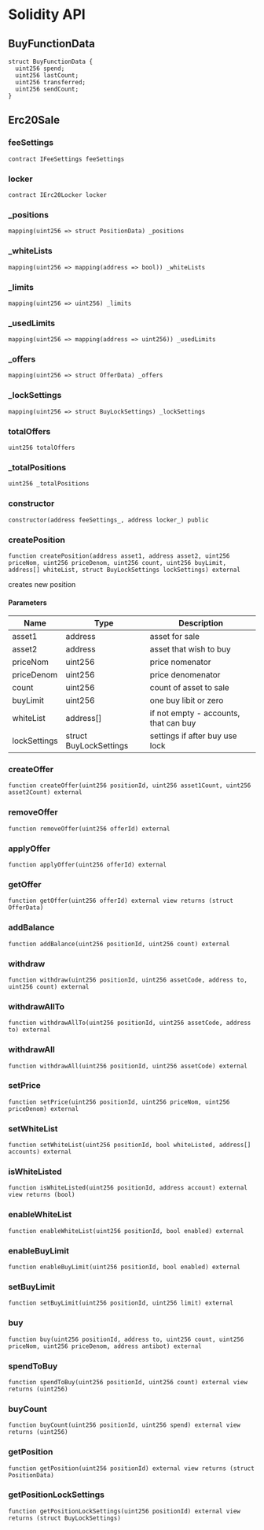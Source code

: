 # Solidity API

## BuyFunctionData

```solidity
struct BuyFunctionData {
  uint256 spend;
  uint256 lastCount;
  uint256 transferred;
  uint256 sendCount;
}
```

## Erc20Sale

### feeSettings

```solidity
contract IFeeSettings feeSettings
```

### locker

```solidity
contract IErc20Locker locker
```

### _positions

```solidity
mapping(uint256 => struct PositionData) _positions
```

### _whiteLists

```solidity
mapping(uint256 => mapping(address => bool)) _whiteLists
```

### _limits

```solidity
mapping(uint256 => uint256) _limits
```

### _usedLimits

```solidity
mapping(uint256 => mapping(address => uint256)) _usedLimits
```

### _offers

```solidity
mapping(uint256 => struct OfferData) _offers
```

### _lockSettings

```solidity
mapping(uint256 => struct BuyLockSettings) _lockSettings
```

### totalOffers

```solidity
uint256 totalOffers
```

### _totalPositions

```solidity
uint256 _totalPositions
```

### constructor

```solidity
constructor(address feeSettings_, address locker_) public
```

### createPosition

```solidity
function createPosition(address asset1, address asset2, uint256 priceNom, uint256 priceDenom, uint256 count, uint256 buyLimit, address[] whiteList, struct BuyLockSettings lockSettings) external
```

creates new position

#### Parameters

| Name | Type | Description |
| ---- | ---- | ----------- |
| asset1 | address | asset for sale |
| asset2 | address | asset that wish to buy |
| priceNom | uint256 | price nomenator |
| priceDenom | uint256 | price denomenator |
| count | uint256 | count of asset to sale |
| buyLimit | uint256 | one buy libit or zero |
| whiteList | address[] | if not empty - accounts, that can buy |
| lockSettings | struct BuyLockSettings | settings if after buy use lock |

### createOffer

```solidity
function createOffer(uint256 positionId, uint256 asset1Count, uint256 asset2Count) external
```

### removeOffer

```solidity
function removeOffer(uint256 offerId) external
```

### applyOffer

```solidity
function applyOffer(uint256 offerId) external
```

### getOffer

```solidity
function getOffer(uint256 offerId) external view returns (struct OfferData)
```

### addBalance

```solidity
function addBalance(uint256 positionId, uint256 count) external
```

### withdraw

```solidity
function withdraw(uint256 positionId, uint256 assetCode, address to, uint256 count) external
```

### withdrawAllTo

```solidity
function withdrawAllTo(uint256 positionId, uint256 assetCode, address to) external
```

### withdrawAll

```solidity
function withdrawAll(uint256 positionId, uint256 assetCode) external
```

### setPrice

```solidity
function setPrice(uint256 positionId, uint256 priceNom, uint256 priceDenom) external
```

### setWhiteList

```solidity
function setWhiteList(uint256 positionId, bool whiteListed, address[] accounts) external
```

### isWhiteListed

```solidity
function isWhiteListed(uint256 positionId, address account) external view returns (bool)
```

### enableWhiteList

```solidity
function enableWhiteList(uint256 positionId, bool enabled) external
```

### enableBuyLimit

```solidity
function enableBuyLimit(uint256 positionId, bool enabled) external
```

### setBuyLimit

```solidity
function setBuyLimit(uint256 positionId, uint256 limit) external
```

### buy

```solidity
function buy(uint256 positionId, address to, uint256 count, uint256 priceNom, uint256 priceDenom, address antibot) external
```

### spendToBuy

```solidity
function spendToBuy(uint256 positionId, uint256 count) external view returns (uint256)
```

### buyCount

```solidity
function buyCount(uint256 positionId, uint256 spend) external view returns (uint256)
```

### getPosition

```solidity
function getPosition(uint256 positionId) external view returns (struct PositionData)
```

### getPositionLockSettings

```solidity
function getPositionLockSettings(uint256 positionId) external view returns (struct BuyLockSettings)
```

